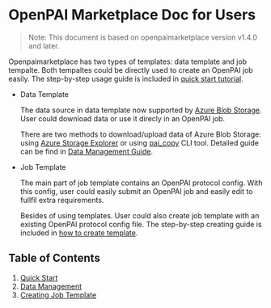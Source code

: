 # OpenPAI Marketplace Doc for Users

> Note: This document is based on openpaimarketplace version v1.4.0 and later.

Openpaimarketplace has two types of templates: data template and job tempalte. Both tempaltes could be directly used to create an OpenPAI job easily. The step-by-step usage guide is included in [quick start tutorial](./quick-start.md).

- Data Template

  The data source in data template now supported by [Azure Blob Storage](https://docs.microsoft.com/en-us/azure/storage/blobs/storage-blobs-introduction). User could download data or use it direcly in an OpenPAI job.

  There are two methods to download/upload data of Azure Blob Storage: using [Azure Storage Explorer](https://azure.microsoft.com/zh-cn/features/storage-explorer/) or using [pai_copy](https://github.com/SwordFaith/pai-copy) CLI tool. Detailed guide can be find in [Data Management Guide](./data-management.md).

- Job Template

  The main part of job template contains an OpenPAI protocol config. With this config, user could easily submit an OpenPAI job and easily edit to fullfil extra requirements.

  Besides of using templates. User could also create job template with an existing OpenPAI protocol config file. The step-by-step creating guide is included in [how to create template](./create-template.md).

## Table of Contents

1. [Quick Start](./quick_start.md)
2. [Data Management](./data_management.md)
3. [Creating Job Template](./create_template.md)
